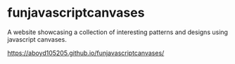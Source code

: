 # funjavascriptcanvases
A website showcasing a collection of interesting patterns and designs using javascript canvases.

https://aboyd105205.github.io/funjavascriptcanvases/
